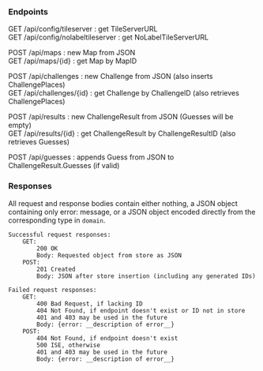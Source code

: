 
### Endpoints

GET /api/config/tileserver : get TileServerURL  
GET /api/config/nolabeltileserver : get NoLabelTileServerURL  

POST /api/maps : new Map from JSON  
GET  /api/maps/{id} : get Map by MapID  

POST /api/challenges : new Challenge from JSON (also inserts ChallengePlaces)  
GET /api/challenges/{id} : get Challenge by ChallengeID (also retrieves ChallengePlaces)  

POST /api/results : new ChallengeResult from JSON (Guesses will be empty)  
GET /api/results/{id} : get ChallengeResult by ChallengeResultID (also retrieves Guesses)  

POST /api/guesses : appends Guess from JSON to ChallengeResult.Guesses (if valid)  

### Responses

All request and response bodies contain either nothing, a JSON object containing only error: message, or a JSON object encoded directly from the corresponding type in `domain`.

```
Successful request responses:  
    GET:  
        200 OK  
        Body: Requested object from store as JSON  
    POST:  
        201 Created  
        Body: JSON after store insertion (including any generated IDs)  

Failed request responses:  
    GET:  
        400 Bad Request, if lacking ID  
        404 Not Found, if endpoint doesn't exist or ID not in store  
        401 and 403 may be used in the future  
        Body: {error: __description of error__}  
    POST:  
        404 Not Found, if endpoint doesn't exist  
        500 ISE, otherwise  
        401 and 403 may be used in the future  
        Body: {error: __description of error__}  
```